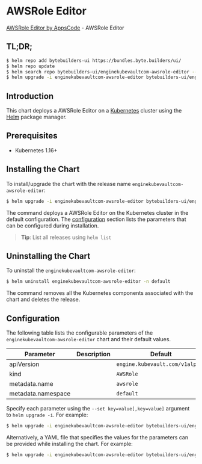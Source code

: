 # AWSRole Editor

[AWSRole Editor by AppsCode](https://byte.builders) - AWSRole Editor

## TL;DR;

```bash
$ helm repo add bytebuilders-ui https://bundles.byte.builders/ui/
$ helm repo update
$ helm search repo bytebuilders-ui/enginekubevaultcom-awsrole-editor --version=v0.4.11
$ helm upgrade -i enginekubevaultcom-awsrole-editor bytebuilders-ui/enginekubevaultcom-awsrole-editor -n default --create-namespace --version=v0.4.11
```

## Introduction

This chart deploys a AWSRole Editor on a [Kubernetes](http://kubernetes.io) cluster using the [Helm](https://helm.sh) package manager.

## Prerequisites

- Kubernetes 1.16+

## Installing the Chart

To install/upgrade the chart with the release name `enginekubevaultcom-awsrole-editor`:

```bash
$ helm upgrade -i enginekubevaultcom-awsrole-editor bytebuilders-ui/enginekubevaultcom-awsrole-editor -n default --create-namespace --version=v0.4.11
```

The command deploys a AWSRole Editor on the Kubernetes cluster in the default configuration. The [configuration](#configuration) section lists the parameters that can be configured during installation.

> **Tip**: List all releases using `helm list`

## Uninstalling the Chart

To uninstall the `enginekubevaultcom-awsrole-editor`:

```bash
$ helm uninstall enginekubevaultcom-awsrole-editor -n default
```

The command removes all the Kubernetes components associated with the chart and deletes the release.

## Configuration

The following table lists the configurable parameters of the `enginekubevaultcom-awsrole-editor` chart and their default values.

|     Parameter      | Description |                  Default                   |
|--------------------|-------------|--------------------------------------------|
| apiVersion         |             | <code>engine.kubevault.com/v1alpha1</code> |
| kind               |             | <code>AWSRole</code>                       |
| metadata.name      |             | <code>awsrole</code>                       |
| metadata.namespace |             | <code>default</code>                       |


Specify each parameter using the `--set key=value[,key=value]` argument to `helm upgrade -i`. For example:

```bash
$ helm upgrade -i enginekubevaultcom-awsrole-editor bytebuilders-ui/enginekubevaultcom-awsrole-editor -n default --create-namespace --version=v0.4.11 --set apiVersion=engine.kubevault.com/v1alpha1
```

Alternatively, a YAML file that specifies the values for the parameters can be provided while
installing the chart. For example:

```bash
$ helm upgrade -i enginekubevaultcom-awsrole-editor bytebuilders-ui/enginekubevaultcom-awsrole-editor -n default --create-namespace --version=v0.4.11 --values values.yaml
```

